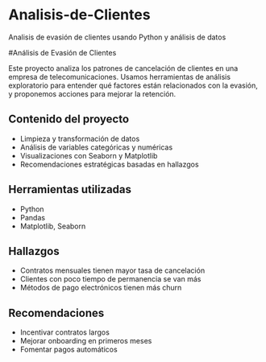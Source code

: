 # Analisis-de-Clientes
Analisis de evasión de clientes usando Python y análisis de datos

#Análisis de Evasión de Clientes

Este proyecto analiza los patrones de cancelación de clientes en una empresa de telecomunicaciones. Usamos herramientas de análisis exploratorio para entender qué factores están relacionados con la evasión, y proponemos acciones para mejorar la retención.

## Contenido del proyecto
- Limpieza y transformación de datos
- Análisis de variables categóricas y numéricas
- Visualizaciones con Seaborn y Matplotlib
- Recomendaciones estratégicas basadas en hallazgos

## Herramientas utilizadas
- Python 
- Pandas
- Matplotlib, Seaborn

## Hallazgos
- Contratos mensuales tienen mayor tasa de cancelación
- Clientes con poco tiempo de permanencia se van más
- Métodos de pago electrónicos tienen más churn

## Recomendaciones
- Incentivar contratos largos
- Mejorar onboarding en primeros meses
- Fomentar pagos automáticos



